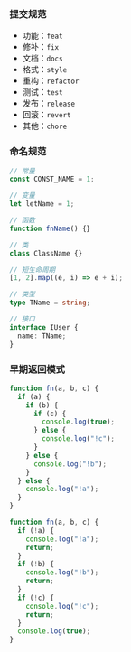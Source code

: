 ### 提交规范

- 功能：`feat`
- 修补：`fix`
- 文档：`docs`
- 格式：`style`
- 重构：`refactor`
- 测试：`test`
- 发布：`release`
- 回滚：`revert`
- 其他：`chore`

### 命名规范

```javascript
// 常量
const CONST_NAME = 1;

// 变量
let letName = 1;

// 函数
function fnName() {}

// 类
class ClassName {}

// 短生命周期
[1, 2].map((e, i) => e + i);
```

```typescript
// 类型
type TName = string;

// 接口
interface IUser {
  name: TName;
}
```

### 早期返回模式

```javascript
function fn(a, b, c) {
  if (a) {
    if (b) {
      if (c) {
        console.log(true);
      } else {
        console.log("!c");
      }
    } else {
      console.log("!b");
    }
  } else {
    console.log("!a");
  }
}
```

```javascript
function fn(a, b, c) {
  if (!a) {
    console.log("!a");
    return;
  }
  if (!b) {
    console.log("!b");
    return;
  }
  if (!c) {
    console.log("!c");
    return;
  }
  console.log(true);
}
```
